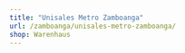 ```yaml
---
title: "Unisales Metro Zamboanga"
url: /zamboanga/unisales-metro-zamboanga/
shop: Warenhaus
---
```

